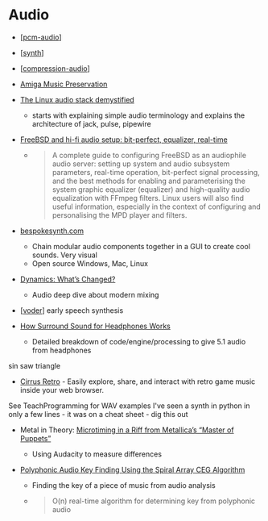 Audio
=====

* [[pcm-audio]]
* [[synth]]
* [[compression-audio]]
* [Amiga Music Preservation](http://amp.dascene.net/home.php)

* [The Linux audio stack demystified](https://blog.rtrace.io/posts/the-linux-audio-stack-demystified/)
    * starts with explaining simple audio terminology and explains the architecture of jack, pulse, pipewire
* [FreeBSD and hi-fi audio setup: bit-perfect, equalizer, real-time](https://m4c.pl/blog/freebsd-audio-setup-bitperfect-equalizer-realtime/)
    * > A complete guide to configuring FreeBSD as an audiophile audio server: setting up system and audio subsystem parameters, real-time operation, bit-perfect signal processing, and the best methods for enabling and parameterising the system graphic equalizer (equalizer) and high-quality audio equalization with FFmpeg filters. Linux users will also find useful information, especially in the context of configuring and personalising the MPD player and filters.

* [bespokesynth.com](https://www.bespokesynth.com/)
    * Chain modular audio components together in a GUI to create cool sounds. Very visual
    * Open source Windows, Mac, Linux

* [Dynamics: What’s Changed?](https://www.sonible.com/blog/dynamics-changes/)
    * Audio deep dive about modern mixing

* [[voder]] early speech synthesis
* [How Surround Sound for Headphones Works](https://hajo.me/blog/2014/12/28/how-surround-sound-for-headphones-works/)
    * Detailed breakdown of code/engine/processing to give 5.1 audio from headphones

sin
saw
triangle

* [Cirrus Retro](https://cirrusretro.com/) - Easily explore, share, and interact with retro game music inside your web browser. 

See TeachProgramming for WAV examples
I've seen a synth in python in only a few lines - it was on a cheat sheet - dig this out

* Metal in Theory: [Microtiming in a Riff from Metallica’s “Master of Puppets”](https://metalintheory.com/metallica-master-of-puppets/)
    * Using Audacity to measure differences


* [Polyphonic Audio Key Finding Using the Spiral Array CEG Algorithm](https://ieeexplore.ieee.org/document/1521350)
    * Finding the key of a piece of music from audio analysis
    * > O(n) real-time algorithm for determining key from polyphonic audio


[//begin]: # "Autogenerated link references for markdown compatibility"
[pcm-audio]: pcm-audio.md "PCM Audio"
[synth]: synth.md "Synth"
[compression-audio]: compression-audio.md "Compression Audio"
[voder]: voder.md "Voder"
[//end]: # "Autogenerated link references"